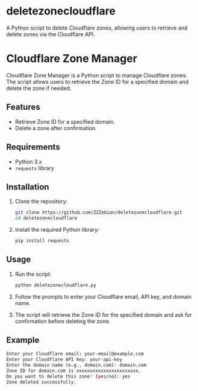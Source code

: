 # deletezonecloudflare
A Python script to delete Cloudflare zones, allowing users to retrieve and delete zones via the Cloudflare API.

# Cloudflare Zone Manager

Cloudflare Zone Manager is a Python script to manage Cloudflare zones. The script allows users to retrieve the Zone ID for a specified domain and delete the zone if needed.

## Features

- Retrieve Zone ID for a specified domain.
- Delete a zone after confirmation.

## Requirements

- Python 3.x
- `requests` library

## Installation

1. Clone the repository:
    ```bash
    git clone https://github.com/ZZZebian/deletezonecloudflare.git
    cd deletezonecloudflare
    ```

2. Install the required Python library:
    ```bash
    pip install requests
    ```

## Usage

1. Run the script:
    ```bash
    python deletezonecloudflare.py
    ```

2. Follow the prompts to enter your Cloudflare email, API key, and domain name.

3. The script will retrieve the Zone ID for the specified domain and ask for confirmation before deleting the zone.

## Example

```bash
Enter your Cloudflare email: your-email@example.com
Enter your Cloudflare API key: your-api-key
Enter the domain name (e.g., domain.com): domain.com
Zone ID for domain.com is xxxxxxxxxxxxxxxxxxxxxxx.
Do you want to delete this zone? (yes/no): yes
Zone deleted successfully.

